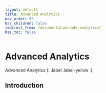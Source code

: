 ```yaml
---
layout: default
title: Advanced Analytics
nav_order: 50
has_children: false
redirect_from: /documentation/adv-analytics/
has_toc: false
---
```


# Advanced Analytics
Advanced Analytics
{: .label .label-yellow :}

## Introduction